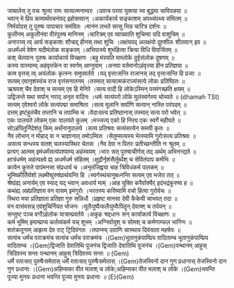 

  
जाबालेस् तु वचः श्रुत्वा रामः सत्यात्मनाम्वरः ।उवाच परया युक्त्या स्व बुद्ध्या चाविपन्नया  ॥   
भवान् मे प्रिय कामार्थंवचनंयद् इहोक्तवान् ।अकार्यंकार्य सङ्काशम् अपथ्यंपथ्य संमितम्  ॥   
निर्मर्यादस् तु पुरुषः पापाचार समंवितः ।मानंन लभते सत्सु भिन्न चारित्र दर्शनः  ॥   
कुलीनम् अकुलीनंवा वीरंपुरुष मानिनम् ।चारित्रम् एव व्याख्याति शुचिम्वा यदि वाशुचिम्  ॥   
अनारय्स् त्व् आर्य सङ्काशः शौचाद्द् हीनस् तथा शुचिः ।लक्षंयवद् अलक्षंयो दुह्शीलः शीलवान् इव  ॥   
अधर्मंधर्म वेषेण यदीमंलोक सङ्करम् ।अभिपत्स्ये शुभंहित्वा क्रिया विधि विवर्जितम्  ॥   
कश् चेतयानः पुरुषः कार्याकार्य विचक्षणः ।बहु मंस्यति माम्लोके दुर्वृत्तंलोक दूषणम्  ॥   
कस्य यास्याम्य् अहंवृत्तंकेन वा स्वर्गम् आप्नुयाम् ।अनया वर्तमानोऽहंवृत्त्या हीन प्रतिज्ञया  ॥   
काम वृत्तस् त्व् अयंलोकः कृत्स्नः समुपवर्तते ।यद् वृत्ताःसन्ति राजानस् तद् वृत्ताःसन्ति हि प्रजाः  ॥   
सत्यम् एवानृशंस्यंच राज वृत्तंसनातनम् ।तस्मात् सत्यात्मकंराज्यंसत्ये लोकः प्रतिष्ठितः  ॥   
ऋषयश् चैव देवाश् च सत्यम् एव हि मेनिरे ।सत्य वादी हि लोकेऽस्मिन् परमंगच्छति क्षयम्  ॥   
उद्विजन्ते यथा सर्पान् नराद् अनृत वादिनः ।धर्मः सत्यंपरो लोके मूलंस्वर्गस्य चोच्यते  ॥ (dhamah TSt)  
सत्यम् एवेश्वरो लोके सत्यंपद्मा समाश्रिता ।सत्य मूलानि सर्वाणि सत्यान् नास्ति परंपदम्  ॥   
दत्तम् इष्टंहुतंचैव तप्तानि च तपाम्सि च ।वेदाःसत्य प्रतिष्ठानास् तस्मात् सत्य परो भवेत्  ॥   
एकः पालयते लोकम् एकः पालयते कुलम् ।मज्जत्य् एको हि निरय एकः स्वर्गे महीयते  ॥   
सोऽहंपितुर्निदेशंतु किम् अर्थंनानुपालये ।सत्य प्रतिश्रवः सत्यंसत्येन समयी कृतः  ॥   
नैव लोभान् न मोहाद् वा न चाज्ञानात् तमोऽम्वितः ।सेतुम्सत्यस्य भेत्स्यामि गुरोःसत्य प्रतिश्रवः  ॥   
असत्य सन्धस्य सतश् चलस्यास्थिर चेतसः ।नैव देवा न पितरः प्रतीच्छन्तीति नः श्रुतम्  ॥   
प्रत्यग् आत्मम् इमंधर्मंसत्यंपश्याम्य् अहंस्वयम् ।भारः सत् पुरुषाचीर्णस् तद् अर्थम् अभिनन्द्यते  ॥   
क्षात्रंधर्मम् अहंत्यक्ष्ये ह्य् अधर्मंधर्म संहितम् ।क्षुद्रौर्नृशंसैर्लुब्धैश् च सेवितंपाप कर्मभिः  ॥   
कायेन कुरुते पापंमनसा संप्रधार्य च ।अनृतंजिह्वया चाह त्रिविधंकर्म पातकम्  ॥   
भूमिष्कीर्तिर्यशो लक्ष्मीष्पुरुषंप्रार्थयन्ति हि ।स्वर्गस्थंचानुबध्नन्ति सत्यम् एव भजेत तत्  ॥   
श्रेष्ठंह्य् अनार्यम् एव स्याद् यद् भवान् अवधार्य माम् ।आह युक्ति करैर्वाक्यैर् इदंभद्रंकुरुष्व ह  ॥   
कथंह्य् अहंप्रतिज्ञाय वन वासम् इमंगुरोः ।भरतस्य करिष्यामि वचो हित्वा गुरोर्वचः  ॥   
स्थिरा मया प्रतिज्ञाता प्रतिज्ञा गुरु सन्निधौ ।प्रहृष्ट मानसा देवी कैकेयी चाभवत् तदा  ॥   
वन वासंवसन्न् एवंशुचिर्नियत भोजनः ।मूलैःपुष्पैःफलैःपुम्यैःपितॄन् देवाम्श् च तर्पयन्  ॥   
सन्तुष्ट पञ्च वर्गोऽहंलोक यात्राम्प्रवर्तये ।अकुहः श्रद्दधानः सन् कार्याकार्य विचक्षणः  ॥   
कर्म भूमिम् इमाम्प्राप्य कर्तव्यंकर्म यच् शुभम् ।अग्निर्वायुश् च सोमश् च कर्मणाम्फल भागिनः  ॥   
शतंक्रतूनाम् आहृत्य देव राट् ट्रिदिवंगतः ।तपाम्स्य् उग्राणि चास्थाय दिवंयाता महर्षयः  ॥   
सत्यंच धर्मंच पराक्रमंच सत्यंच धर्मंच पराक्रमंच ।(Gem)भूतानुकंपाम्प्रिय वादिताम्च भूतानुकंपाम्प्रिय वादिताम्च ।(Gem)द्विजाति देवातिथि पूजनंच द्विजाति देवातिथि पूजनंच ।(Gem)पन्थानम् आहुस् त्रिदिवस्य सन्तः पन्थानम् आहुस् त्रिदिवस्य सन्तः  ॥ (Gem)  
धर्मे रताःसत् पुरुषैःसमेतास् धर्मे रताःसत् पुरुषैःसमेतास् ।(Gem)तेजस्विनो दान गुण प्रधानास् तेजस्विनो दान गुण प्रधानाः ।(Gem)अहिम्सका वीत मलाश् च लोके;अहिम्सका वीत मलाश् च लोके ।(Gem)भवन्ति पूज्या मुनयः प्रधाना भवन्ति पूज्या मुनयः प्रधानाः  ॥ (E)(Gem)  
